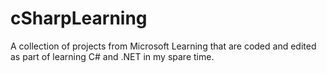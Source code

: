 # cSharpLearning
 A collection of projects from Microsoft Learning that are coded and edited as part of learning C# and .NET in my spare time.
